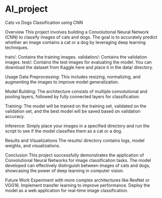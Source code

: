 # AI_project
Cats vs Dogs Classification using CNN

Overview
This project involves building a Convolutional Neural Network (CNN) to classify images of cats and dogs. The goal is to accurately predict whether an image contains a cat or a dog by leveraging deep learning techniques.

train/: Contains the training images.
validation/: Contains the validation images.
test/: Contains the test images for evaluating the model.
You can download the dataset from Kaggle here and place it in the data/ directory.

Usage
Data Preprocessing: This includes resizing, normalizing, and augmenting the images to improve model generalization.

Model Building:  The architecture consists of multiple convolutional and pooling layers, followed by fully connected layers for classification.

Training:  The model will be trained on the training set, validated on the validation set, and the best model will be saved based on validation accuracy.

Inference: Simply place your images in a specified directory and run the script to see if the model classifies them as a cat or a dog.

Results and Visualizations
The results/ directory contains logs, model weights, and visualizations.

Conclusion
This project successfully demonstrates the application of Convolutional Neural Networks for image classification tasks. The model developed can effectively distinguish between images of cats and dogs, showcasing the power of deep learning in computer vision.

Future Work
Experiment with more complex architectures like ResNet or VGG16.
Implement transfer learning to improve performance.
Deploy the model as a web application for real-time image classification.
